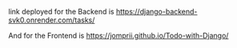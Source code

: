 link deployed for the Backend is https://django-backend-svk0.onrender.com/tasks/

And for the Frontend is https://jomprii.github.io/Todo-with-Django/
